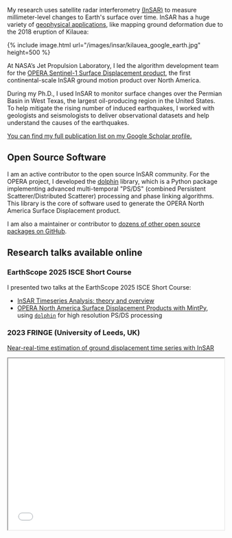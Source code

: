 ---
---

My research uses satellite radar interferometry [(InSAR)](https://www.usgs.gov/centers/ca-water-ls/science/interferometric-synthetic-aperture-radar-insar?qt-science_center_objects=0#qt-science_center_objects) to measure millimeter-level changes to Earth's surface over time.
InSAR has a huge variety of [geophysical applications](https://en.wikipedia.org/wiki/Interferometric_synthetic-aperture_radar#Applications), like mapping ground deformation due to the 2018 eruption of Kilauea:

{% include image.html url="/images/insar/kilauea_google_earth.jpg" height=500 %}

At NASA’s Jet Propulsion Laboratory, I led the algorithm development team for the [OPERA Sentinel-1 Surface Displacement product](https://www.jpl.nasa.gov/go/opera/products/), the first continental-scale InSAR ground motion product over North America.

During my Ph.D., I used InSAR to monitor surface changes over the Permian Basin in West Texas, the largest oil-producing region in the United States. To help mitigate the rising number of induced earthquakes, I worked with geologists and seismologists to deliver observational datasets and help understand the causes of the earthquakes.

[You can find my full publication list on my Google Scholar profile.](https://scholar.google.com/citations?user=TC7VtDsAAAAJ&hl=en)

## Open Source Software

I am an active contributor to the open source InSAR community. For the OPERA project, I developed the [dolphin](https://github.com/isce-framework/dolphin) library, which is a Python package implementing advanced multi-temporal "PS/DS" (combined Persistent Scatterer/Distributed Scatterer) processing and phase linking algorithms. This library is the core of software used to generate the OPERA North America Surface Displacement product.

I am also a maintainer or contributor to [dozens of other open source packages on GitHub](https://github.com/scottstanie).

## Research talks available online

### EarthScope 2025 ISCE Short Course

I presented two talks at the EarthScope 2025 ISCE Short Course:

- [InSAR Timeseries Analysis: theory and overview](https://youtu.be/3y65GR5msyA?si=XT7WcR8QNTy6E1P8)
- [OPERA North America Surface Displacement Products with MintPy](https://youtu.be/2UaE0hcXJRY?si=l25KlKy93NCTnJDc&t=9220), using [`dolphin`](https://github.com/isce-framework/dolphin) for high resolution PS/DS processing

### 2023 FRINGE (University of Leeds, UK)

[Near-real-time estimation of ground displacement time series with InSAR](https://www.youtube.com/live/MucdZ6auOd8?t=3639s)

<!-- Below is an interactive map to play around with the cumulative vertical deformation between November 2014 and January 2019 from our paper:

>Staniewicz et al., "InSAR reveals complex surface deformation patterns over an 80,000 square kilometer oil-producing region in the Permian Basin", Geophysical Research Letters (2020): 2020GL090151 

The red areas show uplift (up to ~7cm), blue areas show subsidence (down to ~13 cm), and dark red dots are the locations of the [TexNet](https://www.beg.utexas.edu/texnet/catalog) detected earthquakes in 2018.
You can also download all the deformation data products shown in the paper [at the Texas data repository](https://doi.org/10.18738/T8/AVDBOJ)


 -->
<iframe src='/extras/insar-mapbox.html'
        width='100%' height='400px'>
</iframe>
